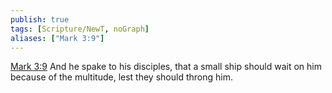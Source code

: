 ```yaml
---
publish: true
tags: [Scripture/NewT, noGraph]
aliases: ["Mark 3:9"]
---
```

[Mark 3:9](https://churchofjesuschrist.org/study/scriptures/nt/mark/3?lang=eng&id=p9#p9) And he spake to his disciples, that a small ship should wait on him because of the multitude, lest they should throng him.
